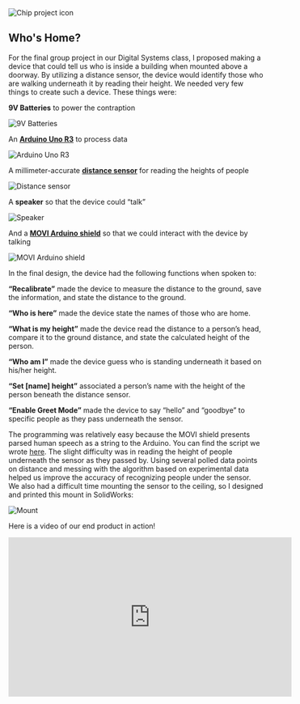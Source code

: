 <img src="../digitalsystemsProjectIcon.png" alt="Chip project icon" id="icon"/>

## Who's Home?

For the final group project in our Digital Systems class, I proposed making a device that could tell us who is inside a building when mounted above a doorway. By utilizing a distance sensor, the device would identify those who are walking underneath it by reading their height. We needed very few things to create such a device. These things were:

**9V Batteries** to power the contraption

![9V Batteries](../9VBattery.png)

An [**Arduino Uno R3**](https://www.elegoo.com/product/elegoo-uno-project-basic-starter-kit-with-tutorial-and-uno-r3-for-arduino/) to process data

<img src="../arduino.png" alt="Arduino Uno R3" id="smallImage"/>

A millimeter-accurate [**distance sensor**](https://www.sparkfun.com/products/11309) for reading the heights of people

<img src="../digitalsystemsProjectIcon.png" alt="Distance sensor" id="smallImage"/>

A **speaker** so that the device could “talk”

<img src="../speaker.png" alt="Speaker" id="smallImage"/>

And a [**MOVI Arduino shield**](https://www.audeme.com/movi.html) so that we could interact with the device by talking

<img src="../movi.png" alt="MOVI Arduino shield" id="smallImage"/>

In the final design, the device had the following functions when spoken to:

**“Recalibrate”** made the device to measure the distance to the ground, save the information, and state the distance to the ground.

**“Who is here”** made the device state the names of those who are home.

**“What is my height”** made the device read the distance to a person’s head, compare it to the ground distance, and state the calculated height of the person.

**“Who am I”** made the device guess who is standing underneath it based on his/her height.

**“Set [name] height”** associated a person’s name with the height of the person beneath the distance sensor.

**“Enable Greet Mode”** made the device to say “hello” and “goodbye” to specific people as they pass underneath the sensor.

The programming was relatively easy because the MOVI shield presents parsed human speech as a string to the Arduino. You can find the script we wrote [here](https://github.com/Parthib/WhosHome/blob/master/team11_final.ino). The slight difficulty was in reading the height of people underneath the sensor as they passed by. Using several polled data points on distance and messing with the algorithm based on experimental data helped us improve the accuracy of recognizing people under the sensor.
We also had a difficult time mounting the sensor to the ceiling, so I designed and printed this mount in SolidWorks:

<img src="../mount.png" alt="Mount" id="medImage"/>

Here is a video of our end product in action!

<iframe width="560" height="315" src="https://www.youtube-nocookie.com/embed/tH0ZVNCLBtE" frameborder="0" allow="accelerometer; autoplay; encrypted-media; gyroscope; picture-in-picture" allowfullscreen></iframe>
